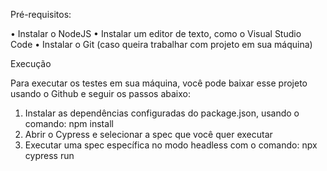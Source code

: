 Pré-requisitos:

•	Instalar o NodeJS
•	Instalar um editor de texto, como o Visual Studio Code
•	Instalar o Git (caso queira trabalhar com projeto em sua máquina)

Execução

Para executar os testes em sua máquina, você pode baixar esse projeto usando o Github e seguir os passos abaixo:
1.	Instalar as dependências configuradas do package.json, usando o comando: npm install
2.	Abrir o Cypress e selecionar a spec que você quer executar
3.	Executar uma spec específica no modo headless com o comando: npx cypress run
